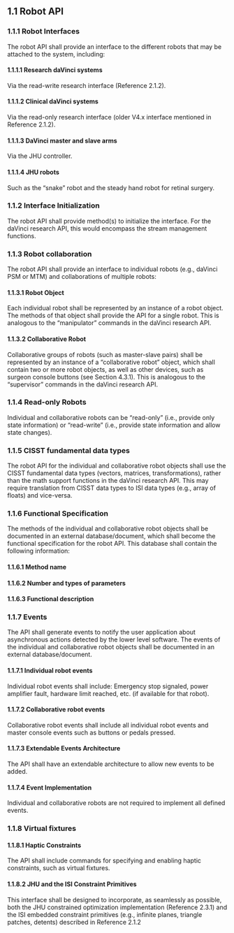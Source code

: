 ## 1.1 Robot API

### 1.1.1 Robot Interfaces

The robot API shall provide an interface to the different robots that may be attached to the system, including:

#### 1.1.1.1 Research daVinci systems

Via the read-write research interface (Reference 2.1.2).

#### 1.1.1.2 Clinical daVinci systems

Via the read-only research interface (older V4.x interface mentioned in Reference 2.1.2).

#### 1.1.1.3 DaVinci master and slave arms

Via the JHU controller.

#### 1.1.1.4 JHU robots

Such as the “snake” robot and the steady hand robot for retinal surgery.

### 1.1.2 Interface Initialization

The robot API shall provide method(s) to initialize the interface. For the daVinci research API, this would encompass the stream management functions.

### 1.1.3 Robot collaboration

The robot API shall provide an interface to individual robots (e.g., daVinci PSM or MTM) and collaborations of multiple robots:

#### 1.1.3.1 Robot Object

Each individual robot shall be represented by an instance of a robot object. The methods of that object shall provide the API for a single robot. This is analogous to the “manipulator” commands in the daVinci research API.

#### 1.1.3.2 Collaborative Robot

Collaborative groups of robots (such as master-slave pairs) shall be represented by an instance of a “collaborative robot” object, which shall contain two or more robot objects, as well as other devices, such as surgeon console buttons (see Section 4.3.1). This is analogous to the “supervisor” commands in the daVinci research API.

### 1.1.4 Read-only Robots

Individual and collaborative robots can be “read-only” (i.e., provide only state information) or “read-write” (i.e., provide state information and allow state changes).

### 1.1.5 CISST fundamental data types

The robot API for the individual and collaborative robot objects shall use the CISST fundamental data types (vectors, matrices, transformations), rather than the math support functions in the daVinci research API. This may require translation from CISST data types to ISI data types (e.g., array of floats) and vice-versa.

### 1.1.6 Functional Specification

The methods of the individual and collaborative robot objects shall be documented in an external database/document, which shall become the functional specification for the robot API. This database shall contain the following information:

#### 1.1.6.1 Method name

#### 1.1.6.2 Number and types of parameters

#### 1.1.6.3 Functional description

### 1.1.7 Events

The API shall generate events to notify the user application about asynchronous actions detected by the lower level software. The events of the individual and collaborative robot objects shall be documented in an external database/document.

#### 1.1.7.1 Individual robot events

Individual robot events shall include: Emergency stop signaled, power amplifier fault, hardware limit reached, etc. (if available for that robot).

#### 1.1.7.2 Collaborative robot events

Collaborative robot events shall include all individual robot events and master console events such as buttons or pedals pressed.

#### 1.1.7.3 Extendable Events Architecture

The API shall have an extendable architecture to allow new events to be added.

#### 1.1.7.4 Event Implementation

Individual and collaborative robots are not required to implement all defined events.

### 1.1.8 Virtual fixtures

#### 1.1.8.1 Haptic Constraints

The API shall include commands for specifying and enabling haptic constraints, such as virtual fixtures.

#### 1.1.8.2 JHU and the ISI Constraint Primitives

This interface shall be designed to incorporate, as seamlessly as possible, both the JHU constrained optimization implementation (Reference 2.3.1) and the ISI embedded constraint primitives (e.g., infinite planes, triangle patches, detents) described in Reference 2.1.2
